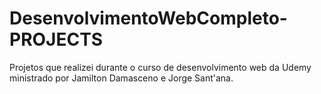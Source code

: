 # DesenvolvimentoWebCompleto-PROJECTS
 Projetos que realizei durante o curso de desenvolvimento web da Udemy ministrado por Jamilton Damasceno e Jorge Sant'ana.
